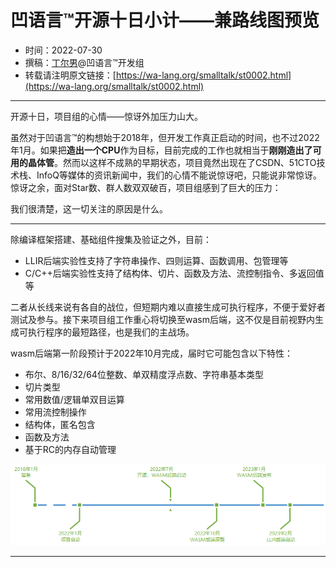 # 凹语言™开源十日小计——兼路线图预览

- 时间：2022-07-30
- 撰稿：[丁尔男](https://github.com/3dgen)@凹语言™开发组
- 转载请注明原文链接：[https://wa-lang.org/smalltalk/st0002.html](https://wa-lang.org/smalltalk/st0002.html)

---

开源十日，项目组的心情——惊讶外加压力山大。

虽然对于凹语言™的构想始于2018年，但开发工作真正启动的时间，也不过2022年1月。如果把**造出一个CPU**作为目标，目前完成的工作也就相当于**刚刚造出了可用的晶体管**。然而以这样不成熟的早期状态，项目竟然出现在了CSDN、51CTO技术栈、InfoQ等媒体的资讯新闻中，我们的心情不能说惊讶吧，只能说非常惊讶。惊讶之余，面对Star数、群人数双双破百，项目组感到了巨大的压力：

我们很清楚，这一切关注的原因是什么。

---

除编译框架搭建、基础组件搜集及验证之外，目前：

- LLIR后端实验性支持了字符串操作、四则运算、函数调用、包管理等
- C/C++后端实验性支持了结构体、切片、函数及方法、流控制指令、多返回值等

二者从长线来说有各自的战位，但短期内难以直接生成可执行程序，不便于爱好者测试及参与。接下来项目组工作重心将切换至wasm后端，这不仅是目前视野内生成可执行程序的最短路径，也是我们的主战场。

wasm后端第一阶段预计于2022年10月完成，届时它可能包含以下特性：

- 布尔、8/16/32/64位整数、单双精度浮点数、字符串基本类型
- 切片类型
- 常用数值/逻辑单双目运算
- 常用流控制操作
- 结构体，匿名包含
- 函数及方法
- 基于RC的内存自动管理


![线路图](images/st0002-01.png)

---

